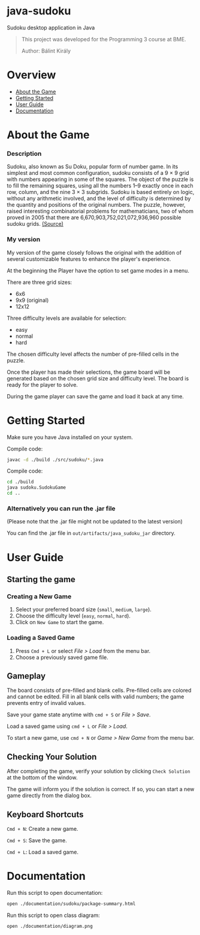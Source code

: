 # java-sudoku
Sudoku desktop application in Java 

> This project was developed for the Programming 3 course at BME.
> 
> Author: Bálint Király
 
# Overview

- [About the Game](#About-the-Game)
- [Getting Started](#Getting-Started)
- [User Guide](#User-Guide)
- [Documentation](#Documentation)

# About the Game

### Description
Sudoku, also known as Su Doku, popular form of number game. In its simplest and most common configuration, sudoku consists of a 9 × 9 grid with numbers appearing in some of the squares. The object of the puzzle is to fill the remaining squares, using all the numbers 1–9 exactly once in each row, column, and the nine 3 × 3 subgrids. Sudoku is based entirely on logic, without any arithmetic involved, and the level of difficulty is determined by the quantity and positions of the original numbers. The puzzle, however, raised interesting combinatorial problems for mathematicians, two of whom proved in 2005 that there are 6,670,903,752,021,072,936,960 possible sudoku grids.
[(Source)](https://www.britannica.com/topic/sudoku)

### My version
My version of the game closely follows the original with the addition of several customizable features to enhance the player's experience.

At the beginning the Player have the option to set game modes in a menu.

There are three grid sizes:
- 6x6
- 9x9 (original)
- 12x12

Three difficulty levels are available for selection:
- easy
- normal
- hard

The chosen difficulty level affects the number of pre-filled cells in the puzzle. 

Once the player has made their selections, the game board will be generated based on the chosen grid size and difficulty level. The board is ready for the player to solve.

During the game player can save the game and load it back at any time.

# Getting Started

Make sure you have Java installed on your system.

Compile code:

```bash
javac -d ./build ./src/sudoku/*.java
```

Compile code:

```bash
cd ./build
java sudoku.SudokuGame
cd ..
```

### Alternatively you can run the .jar file
(Please note that the .jar file might not be updated to the latest version)

You can find the .jar file in `out/artifacts/java_sudoku_jar` directory.

# User Guide

## Starting the game

### Creating a New Game

1. Select your preferred board size (`small`, `medium`, `large`).
2. Choose the difficulty level (`easy`, `normal`, `hard`).
3. Click on `New Game` to start the game.

### Loading a Saved Game
1. Press `Cmd + L` or select _File > Load_ from the menu bar.
2. Choose a previously saved game file.

## Gameplay

The board consists of pre-filled and blank cells. Pre-filled cells are colored and cannot be edited. Fill in all blank cells with valid numbers; the game prevents entry of invalid values.

Save your game state anytime with `cmd + S` or _File > Save_.

Load a saved game using `cmd + L` or _File > Load_.

To start a new game, use `cmd + N` or _Game > New Game_ from the menu bar.

## Checking Your Solution

After completing the game, verify your solution by clicking `Check Solution` at the bottom of the window.

The game will inform you if the solution is correct. If so, you can start a new game directly from the dialog box.

## Keyboard Shortcuts

`Cmd + N`: Create a new game.

`Cmd + S`: Save the game.

`Cmd + L`: Load a saved game.


# Documentation

Run this script to open documentation:

```bash
open ./documentation/sudoku/package-summary.html
```

Run this script to open class diagram:

```bash
open ./documentation/diagram.png
```